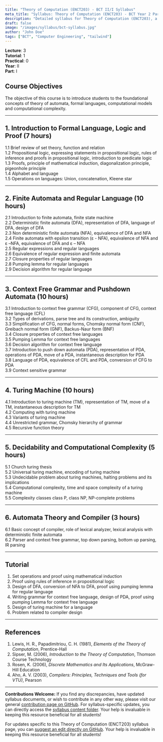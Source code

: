 ```yaml
---
title: "Theory of Computation (ENCT203) - BCT II/I Syllabus"
meta_title: "Syllabus: Theory of Computation (ENCT203) - BCT Year 2 Part 1 | IOE Notes"
description: "Detailed syllabus for Theory of Computation (ENCT203), a second year, first part subject in the IOE BCT (Bachelor of Computer Engineering) program. Covers automata theory, formal languages, computational models, and computational complexity."
draft: false
image: "/images/syllabus/bct-syllabus.jpg"
author: "John Doe"
tags: ["BCT", "Computer Engineering", "tailwind"]
---
```


**Lecture**: 3  
**Tutorial**: 1  
**Practical**: 0  
**Year**: II  
**Part**: I  

## Course Objectives

The objective of this course is to introduce students to the foundational concepts of theory of automata, formal languages, computational models and computational complexity.

---

## 1. Introduction to Formal Language, Logic and Proof (7 hours)

1.1 Brief review of set theory, function and relation  
1.2 Propositional logic, expressing statements in propositional logic, rules of inference and proofs in propositional logic, introduction to predicate logic  
1.3 Proofs, principle of mathematical induction, diagonalization principle, pigeonhole principle  
1.4 Alphabet and language  
1.5 Operations on languages: Union, concatenation, Kleene star  

---

## 2. Finite Automata and Regular Language (10 hours)

2.1 Introduction to finite automata, finite state machine  
2.2 Deterministic finite automata (DFA), representation of DFA, language of DFA, design of DFA  
2.3 Non deterministic finite automata (NFA), equivalence of DFA and NFA  
2.4 Finite automata with epsilon transition (ε - NFA), equivalence of NFA and ε –NFA, equivalence of DFA and ε – NFA  
2.5 Regular expressions and regular languages  
2.6 Equivalence of regular expression and finite automata  
2.7 Closure properties of regular languages  
2.8 Pumping lemma for regular languages  
2.9 Decision algorithm for regular language  

---

## 3. Context Free Grammar and Pushdown Automata (10 hours)

3.1 Introduction to context free grammar (CFG), component of CFG, context free language (CFL)  
3.2 Types of derivations, parse tree and its construction, ambiguity  
3.3 Simplification of CFG, normal forms, Chomsky normal form (CNF), Greibach normal form (GNF), Backus-Naur form (BNF)  
3.4 Closure properties of context free languages  
3.5 Pumping Lemma for context free languages  
3.6 Decision algorithm for context free language  
3.7 Introduction to push down automata (PDA), representation of PDA, operations of PDA, move of a PDA, instantaneous description for PDA  
3.8 Language of PDA, equivalence of CFL and PDA, conversion of CFG to PDA  
3.9 Context sensitive grammar  

---

## 4. Turing Machine (10 hours)

4.1 Introduction to turing machine (TM), representation of TM, move of a TM, instantaneous description for TM  
4.2 Computing with turing machine  
4.3 Variants of turing machine  
4.4 Unrestricted grammar, Chomsky hierarchy of grammar  
4.5 Recursive function theory  

---

## 5. Decidability and Computational Complexity (5 hours)

5.1 Church turing thesis  
5.2 Universal turing machine, encoding of turing machine  
5.3 Undecidable problem about turing machines, halting problems and its implications  
5.4 Computational complexity, time and space complexity of a turing machine  
5.5 Complexity classes class P, class NP, NP-complete problems  

---

## 6. Automata Theory and Compiler (3 hours)

6.1 Basic concept of compiler, role of lexical analyzer, lexical analysis with deterministic finite automata  
6.2 Parser and context free grammar, top down parsing, bottom up parsing, IR parsing  

---

## Tutorial

1. Set operations and proof using mathematical induction  
2. Proof using rules of inference in propositional logic  
3. Design of DFA, conversion of NFA to DFA, proof using pumping lemma for regular language  
4. Writing grammar for context free language, design of PDA, proof using pumping Lemma for context free language  
5. Design of turing machine for a language  
6. Problem related to compiler design  

---

## References

1. Lewis, H. R., Papadimitriou, C. H. (1981), *Elements of the Theory of Computation*, Prentice-Hall  
2. Sipser, M. (2006), *Introduction to the Theory of Computation*, Thomson Course Technology  
3. Rosen, K. (2006), *Discrete Mathematics and Its Applications*, McGraw-Hill Education  
4. Aho, A. V. (2003), *Compilers: Principles, Techniques and Tools (for VTU)*, Pearson

---

**Contributions Welcome:**
If you find any discrepancies, have updated syllabus documents, or wish to contribute in any other way, please visit our general [contribution page on GitHub](https://github.com/ioenotes/ioenotes). For syllabus-specific updates, you can directly access the [syllabus content folder](https://github.com/ioenotes/ioenotes/tree/main/content/english/syllabus). Your help is invaluable in keeping this resource beneficial for all students!

For updates specific to this Theory of Computation (ENCT203) syllabus page, you can [suggest an edit directly on GitHub](https://github.com/ioenotes/ioenotes/blob/main/content/english/syllabus/computer/year2-part1/theory-of-computation-enct-203.md). Your help is invaluable in keeping this resource beneficial for all students! 